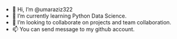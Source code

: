 - 👋 Hi, I’m @umaraziz322
- 🌱 I’m currently learning Python Data Science.
- 💞️ I’m looking to collaborate on projects and team collaboration.
- 📫 You can send message to my github account.

<!---
umaraziz322/umaraziz322 is a ✨ special ✨ repository because its `README.md` (this file) appears on your GitHub profile.
You can click the Preview link to take a look at your changes.
--->
